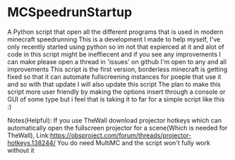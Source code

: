 # MCSpeedrunStartup
A Python script that open all the different programs that is used in modern minecraft speedrunning
This is a development I made to help myself, I've only recently started using python so im not that expierced at it and alot of code in this script might be ineffiecent and if you see any improvements I can make please open a thread in 'issues' on github I'm open to any and all improvements
This script is the first version, borderless minecraft is getting fixed so that it can automate fullscreening instances for poeple that use it and so with that update I will also update this script
The plan to make this script more user friendly by making the options insert through a console or GUI of some type but i feel that is taking it to far for a simple script like this :)

Notes(Helpful):
If you use TheWall download projector hotkeys which can automatically open the fullscreen projector for a scene(Which is needed for TheWall), Link:https://obsproject.com/forum/threads/projector-hotkeys.138244/
You do need MultiMC and the script won't fully work without it

